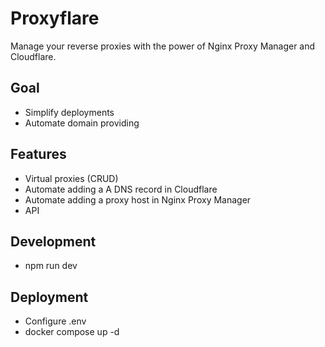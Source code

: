 # Proxyflare

Manage your reverse proxies with the power of Nginx Proxy Manager and Cloudflare.

## Goal

- Simplify deployments
- Automate domain providing

## Features

- Virtual proxies (CRUD)
- Automate adding a A DNS record in Cloudflare
- Automate adding a proxy host in Nginx Proxy Manager
- API

## Development

- npm run dev

## Deployment

- Configure .env
- docker compose up -d